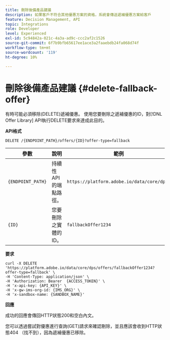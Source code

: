 ```yaml
---
title: 刪除後備產品建議
description: 如果客戶不符合其他優惠方案的資格，系統會傳送遞補優惠方案給客戶
feature: Decision Management, API
topic: Integrations
role: Developer
level: Experienced
exl-id: 5c94842a-021c-4a3a-ad9c-ccc2af2c1526
source-git-commit: 6f7b9bfb65617ee1ace3a2faaebdb24fa068d74f
workflow-type: tm+mt
source-wordcount: '119'
ht-degree: 10%

---
```



# 刪除後備產品建議 {#delete-fallback-offer}

有時可能必須移除(DELETE)遞補優惠。 使用您要刪除之遞補優惠的ID，對[!DNL Offer Library] API執行DELETE要求來達成此目的。

**API格式**

```http
DELETE /{ENDPOINT_PATH}/offers/{ID}?offer-type=fallback
```

| 參數 | 說明 | 範例 |
| --------- | ----------- | ------- |
| `{ENDPOINT_PATH}` | 持續性API的端點路徑。 | `https://platform.adobe.io/data/core/dps/` |
| `{ID}` | 您要刪除之實體的ID。 | `fallbackOffer1234` |

**要求**

```shell
curl -X DELETE 'https://platform.adobe.io/data/core/dps/offers/fallbackOffer1234?offer-type=fallback' \
-H 'Content-Type: application/json' \
-H 'Authorization: Bearer  {ACCESS_TOKEN}' \
-H 'x-api-key: {API_KEY}' \
-H 'x-gw-ims-org-id: {IMS_ORG}' \
-H 'x-sandbox-name: {SANDBOX_NAME}'
```

**回應**

成功的回應會傳回HTTP狀態200和空白內文。

您可以透過嘗試對優惠進行查詢(GET)請求來確認刪除，並且應該會收到HTTP狀態404 （找不到），因為遞補優惠已移除。

